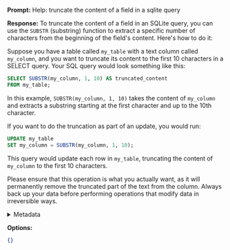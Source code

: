 **Prompt:**
Help: truncate the content of a field in a sqlite query

**Response:**
To truncate the content of a field in an SQLite query, you can use the `SUBSTR` (substring) function to extract a specific number of characters from the beginning of the field's content. Here's how to do it:

Suppose you have a table called `my_table` with a text column called `my_column`, and you want to truncate its content to the first 10 characters in a SELECT query. Your SQL query would look something like this:

```sql
SELECT SUBSTR(my_column, 1, 10) AS truncated_content
FROM my_table;
```

In this example, `SUBSTR(my_column, 1, 10)` takes the content of `my_column` and extracts a substring starting at the first character and up to the 10th character.

If you want to do the truncation as part of an update, you would run:

```sql
UPDATE my_table
SET my_column = SUBSTR(my_column, 1, 10);
```

This query would update each row in `my_table`, truncating the content of `my_column` to the first 10 characters.

Please ensure that this operation is what you actually want, as it will permanently remove the truncated part of the text from the column. Always back up your data before performing operations that modify data in irreversible ways.

<details><summary>Metadata</summary>

- Duration: 6384 ms
- Datetime: 2023-11-07T18:07:22.902771
- Model: gpt-4-1106-preview

</details>

**Options:**
```json
{}
```


